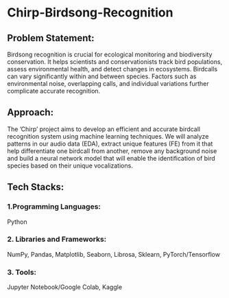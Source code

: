 # Chirp-Birdsong-Recognition

## Problem Statement:
Birdsong recognition is crucial for ecological monitoring and biodiversity conservation. It helps scientists and conservationists track bird populations, assess environmental health, and detect changes in ecosystems. Birdcalls can vary significantly within and between species. Factors such as environmental noise, overlapping calls, and individual variations further complicate accurate recognition.

## Approach:
The ’Chirp’ project aims to develop an efficient and accurate birdcall recognition system using machine learning techniques. We will analyze patterns in our audio data (EDA), extract unique features (FE) from it that help differentiate one birdcall from another, remove any background noise and build a neural network model that will enable the identification of bird species based on their unique vocalizations.

## Tech Stacks:
### 1.Programming Languages: 
Python
### 2. Libraries and Frameworks: 
NumPy, Pandas, Matplotlib, Seaborn, Librosa, Sklearn, PyTorch/Tensorflow
### 3. Tools: 
Jupyter Notebook/Google Colab, Kaggle

